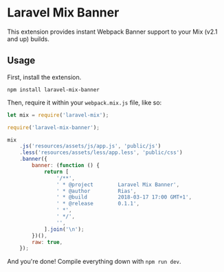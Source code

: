 # Laravel Mix Banner

This extension provides instant Webpack Banner support to your Mix (v2.1 and up) builds.

## Usage

First, install the extension.

```
npm install laravel-mix-banner
```

Then, require it within your `webpack.mix.js` file, like so:

```js
let mix = require('laravel-mix');

require('laravel-mix-banner');

mix
    .js('resources/assets/js/app.js', 'public/js')
    .less('resources/assets/less/app.less', 'public/css')
    .banner({
        banner: (function () {
            return [
                '/**',
                ' * @project        Laravel Mix Banner',
                ' * @author         Rias',
                ' * @build          2018-03-17 17:00 GMT+1',
                ' * @release        0.1.1',
                ' *',
                ' */',
                '',
            ].join('\n');
        })(),
        raw: true,
    });
```

And you're done! Compile everything down with `npm run dev`.
